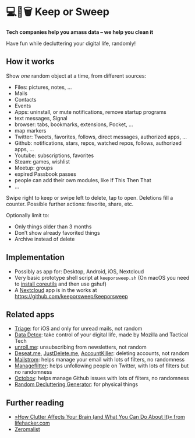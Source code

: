 # 💻🔀🗑️ Keep or Sweep

**Tech companies help you amass data – we help you clean it**

Have fun while decluttering your digital life, randomly!


## How it works

Show _one_ random object at a time, from different sources:
- Files: pictures, notes, …
- Mails
- Contacts
- Events
- Apps: uninstall, or mute notifications, remove startup programs
- text messages, Signal
- browser: tabs, bookmarks, extensions, Pocket, …
- map markers
- Twitter: Tweets, favorites, follows, direct messages, authorized apps, …
- Github: notifications, stars, repos, watched repos, follows, authorized apps, …
- Youtube: subscriptions, favorites
- Steam: games, wishlist
- Meetup: groups
- expired Passbook passes
- people can add their own modules, like If This Then That
- …

Swipe right to keep or swipe left to delete, tap to open. Deletions fill a counter. Possible further actions: favorite, share, etc.

Optionally limit to:
- Only things older than 3 months
- Don’t show already favorited things
- Archive instead of delete


## Implementation

- Possibly as app for: Desktop, Android, iOS, Nextcloud
- Very basic prototype shell script at `keeporsweep.sh` (On macOS you need to [install coreutils](https://apple.stackexchange.com/questions/142860/install-shuf-on-os-x/142864) and then use gshuf)
- A [Nextcloud](https://nextcloud.com) app is in the works at https://github.com/keeporsweep/keeporsweep



## Related apps

- [Triage](http://triage.cc/): for iOS and only for unread mails, not random
- [Data Detox](https://datadetox.myshadow.org/detox): take control of your digital life, made by Mozilla and Tactical Tech
- [unroll.me](https://unroll.me/): unsubscribing from newsletters, not random
- [Deseat.me](https://www.deseat.me/), [JustDelete.me](http://justdelete.me), [AccountKiller](https://www.accountkiller.com/en/): deleting accounts, not random
- [Mailstrom](https://mailstrom.co/): helps manage your email with lots of filters, no randomness
- [Manageflitter](https://manageflitter.com/): helps unfollowing people on Twitter, with lots of filters but no randomness
- [Octobox](https://octobox.io/): helps manage Github issues with lots of filters, no randomness
- [Random Decluttering Generator](http://less-stuff.co.uk/random-decluttering-generator/): for physical things



## Further reading

- [»How Clutter Affects Your Brain (and What You Can Do About It)« from lifehacker.com](https://lifehacker.com/how-clutter-affects-your-brain-and-what-you-can-do-abo-662647035)
- [Zeromalist](http://verekia.com/zeromalist/)
